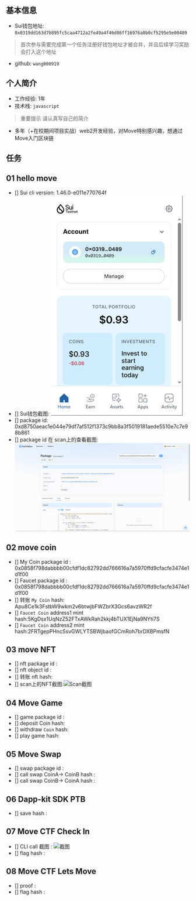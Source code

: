## 基本信息
- Sui钱包地址: `0x0319dd163d7b895fc5caa4712a2fe49a4f46d86ff16976a8b0cf5295e5e00489`
> 首次参与需要完成第一个任务注册好钱包地址才被合并，并且后续学习奖励会打入这个地址
- github: `wang000919`

## 个人简介
- 工作经验: 1年
- 技术栈: `javascript`
> 重要提示 请认真写自己的简介
- 多年（+在校期间项目实战）web2开发经验，对Move特别感兴趣，想通过Move入门区块链

## 任务

##   01 hello move  
- [] Sui cli version: 1.46.0-e011e770764f
- [] Sui钱包截图: ![Sui钱包截图](./images/image1.png)
- [] package id: 0xd8750aeac1e044e79df7af512f1373c9bb8a3f5019181aede5510e7c7e98b861
- [] package id 在 scan上的查看截图:![Scan截图](./images/image2.png)

##   02 move coin
- [] My Coin package id : 0x0858f798dabbbb00cfdf1dc82792dd766616a7a5970ffd9cfacfe3474e1d1f00
- [] Faucet package id : 0x0858f798dabbbb00cfdf1dc82792dd766616a7a5970ffd9cfacfe3474e1d1f00
- [] 转账 `My Coin` hash: Apu8Ce1k3FstbW9wkm2v6btwjbFWZbrX3Gcs6avzWR2f
- [] `Faucet Coin` address1 mint hash:5KgDsx1UqNzZ52FTxAWkRah2kkj4bTUX1EjNa9NYti7S
- [] `Faucet Coin` address2 mint hash:2FRTgepPHncSsvGWLYTSBWjbaofGCmRoh7brDXBPmsfN

##   03 move NFT
- [] nft package id :
- [] nft object id : 
- [] 转账 nft  hash:
- [] scan上的NFT截图:![Scan截图](./images/你的图片地址)

##   04 Move Game
- [] game package id :
- [] deposit Coin hash:
- [] withdraw `Coin` hash:
- [] play game hash:

##   05 Move Swap
- [] swap package id :
- [] call swap CoinA-> CoinB  hash :
- [] call swap CoinB-> CoinA  hash :

##   06 Dapp-kit SDK PTB
- [] save hash :

##   07 Move CTF Check In
- [] CLI call 截图 : ![截图](./images/你的图片地址)
- [] flag hash :

##   08 Move CTF Lets Move
- [] proof : 
- [] flag hash :

